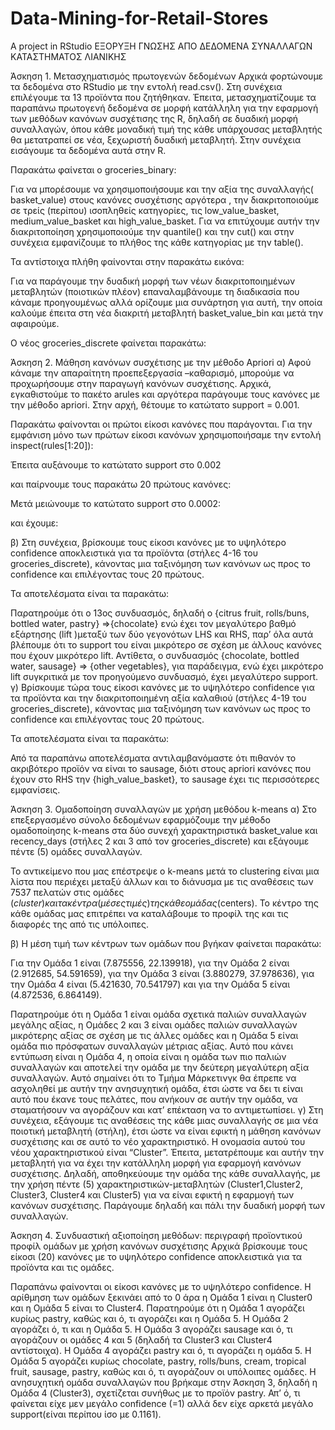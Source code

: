 # Data-Mining-for-Retail-Stores
A project in RStudio
ΕΞΟΡΥΞΗ ΓΝΩΣΗΣ ΑΠΟ ΔΕΔΟΜΕΝΑ ΣΥΝΑΛΛΑΓΩΝ ΚΑΤΑΣΤΗΜΑΤΟΣ ΛΙΑΝΙΚΗΣ

Άσκηση 1. Μετασχηματισμός πρωτογενών δεδομένων
Αρχικά φορτώνουμε τα δεδομένα στο RStudio με την εντολή read.csv(). Στη συνέχεια επιλέγουμε τα 13 προϊόντα που ζητήθηκαν. Έπειτα, μετασχηματίζουμε τα παραπάνω πρωτογενή δεδομένα σε μορφή κατάλληλη για την εφαρμογή των μεθόδων κανόνων συσχέτισης της R, δηλαδή σε δυαδική μορφή συναλλαγών, όπου κάθε μοναδική τιμή της κάθε υπάρχουσας μεταβλητής θα μετατραπεί σε νέα, ξεχωριστή δυαδική μεταβλητή. Στην συνέχεια εισάγουμε τα δεδομένα αυτά στην R.

 

 
Παρακάτω φαίνεται ο groceries_binary:
 
Για να μπορέσουμε να χρησιμοποιήσουμε και την αξία της συναλλαγής( basket_value) στους κανόνες συσχέτισης αργότερα , την διακριτοποιούμε σε τρείς (περίπου) ισοπληθείς κατηγορίες, τις low_value_basket, medium_value_basket και high_value_basket. 
Για να επιτύχουμε αυτήν την διακριτοποίηση χρησιμοποιούμε την quantile() και την cut() και στην συνέχεια εμφανίζουμε το πλήθος της κάθε κατηγορίας με την table().
 
Τα αντίστοιχα πλήθη φαίνονται στην παρακάτω εικόνα:
 
Για να παράγουμε την δυαδική μορφή των νέων διακριτοποιημένων μεταβλητών (ποιοτικών πλέον) επαναλαμβάνουμε τη διαδικασία που κάναμε προηγουμένως αλλά ορίζουμε μια συνάρτηση για αυτή, την οποία καλούμε έπειτα στη νέα διακριτή μεταβλητή basket_value_bin και μετά την αφαιρούμε.
 
Ο νέος groceries_discrete φαίνεται παρακάτω:
 

Άσκηση 2. Μάθηση κανόνων συσχέτισης με την μέθοδο Apriori
α) Αφού κάναμε την απαραίτητη προεπεξεργασία –καθαρισμό, μπορούμε να προχωρήσουμε στην παραγωγή κανόνων συσχέτισης. Αρχικά, εγκαθιστούμε το πακέτο arules και αργότερα παράγουμε τους κανόνες με την μέθοδο apriori. Στην αρχή, θέτουμε το κατώτατο support = 0.001.
 
Παρακάτω φαίνονται οι πρώτοι είκοσι κανόνες που παράγονται. Για την εμφάνιση μόνο των πρώτων είκοσι κανόνων χρησιμοποιήσαμε την εντολή inspect(rules[1:20]):
 

Έπειτα αυξάνουμε το κατώτατο support στο 0.002 
 
και παίρνουμε τους παρακάτω 20 πρώτους κανόνες:
 
Μετά μειώνουμε το κατώτατο support στο 0.0002:
 

και έχουμε:
 

β) Στη συνέχεια, βρίσκουμε τους είκοσι κανόνες με το υψηλότερο confidence αποκλειστικά για τα προϊόντα (στήλες 4-16 του groceries_discrete), κάνοντας μια ταξινόμηση των κανόνων ως προς το confidence και επιλέγοντας τους 20 πρώτους.
 
Τα αποτελέσματα είναι τα παρακάτω:
 
Παρατηρούμε ότι ο 13ος συνδυασμός, δηλαδή ο {citrus fruit, rolls/buns, bottled water, pastry} ⇒{chocolate} ενώ έχει τον μεγαλύτερο βαθμό εξάρτησης (lift )μεταξύ των δύο γεγονότων LHS και RHS, παρ’ όλα αυτά βλέπουμε ότι το support του είναι μικρότερο σε σχέση με άλλους κανόνες που έχουν μικρότερο lift. Αντίθετα, ο συνδυασμός {chocolate, bottled water, sausage} ⇒ {other vegetables}, για παράδειγμα, ενώ έχει μικρότερο lift συγκριτικά με τον προηγούμενο συνδυασμό, έχει μεγαλύτερο support.
γ) Βρίσκουμε τώρα τους είκοσι κανόνες με το υψηλότερο confidence για τα προϊόντα και την διακριτοποιημένη αξία καλαθιού (στήλες 4-19 του groceries_discrete), κάνοντας μια ταξινόμηση των κανόνων ως προς το confidence και επιλέγοντας τους 20 πρώτους.
 
Τα αποτελέσματα είναι τα παρακάτω:
 
Από τα παραπάνω αποτελέσματα αντιλαμβανόμαστε ότι πιθανόν το ακριβότερο προϊόν να  είναι το sausage, διότι στους apriori κανόνες που έχουν στο RHS την {high_value_basket}, το sausage έχει τις περισσότερες εμφανίσεις. 




Άσκηση 3. Ομαδοποίηση συναλλαγών με χρήση μεθόδου k-means
α) Στο επεξεργασμένο σύνολο δεδομένων εφαρμόζουμε την μέθοδο ομαδοποίησης k-means στα δύο συνεχή χαρακτηριστικά basket_value και recency_days (στήλες 2 και 3 από τον groceries_discrete) και εξάγουμε πέντε (5) ομάδες συναλλαγών.
 
To αντικείμενο που μας επέστρεψε ο k-means μετά το clustering είναι μια λίστα που περιέχει μεταξύ άλλων και το διάνυσμα με τις αναθέσεις των 7537 πελατών στις ομάδες ($cluster) και τα κέντρα (μέσες τιμές) της κάθε ομάδας ($centers). Το κέντρο της κάθε ομάδας μας επιτρέπει να καταλάβουμε το προφίλ της και τις διαφορές της από τις υπόλοιπες.
 
β) Η μέση τιμή των κέντρων των ομάδων που βγήκαν φαίνεται παρακάτω:
 
Για την Ομάδα 1 είναι (7.875556, 22.139918), για την Ομάδα 2 είναι (2.912685, 54.591659), για την Ομάδα 3 είναι (3.880279, 37.978636), για την Ομάδα 4 είναι (5.421630, 70.541797) και για την Ομάδα 5 είναι (4.872536, 6.864149).
 
Παρατηρούμε ότι η Ομάδα 1 είναι ομάδα σχετικά παλιών συναλλαγών μεγάλης αξίας, η Ομάδες 2 και 3 είναι ομάδες παλιών συναλλαγών μικρότερης αξίας σε σχέση με τις άλλες ομάδες και η Ομάδα 5 είναι ομάδα πιο πρόσφατων συναλλαγών μέτριας αξίας. Αυτό που κάνει εντύπωση είναι η Ομάδα 4, η οποία είναι η ομάδα των πιο παλιών συναλλαγών και αποτελεί την ομάδα με την δεύτερη μεγαλύτερη αξία συναλλαγών. Αυτό σημαίνει ότι το Τμήμα Μάρκετινγκ θα έπρεπε να ασχοληθεί με αυτήν την ανησυχητική ομάδα, έτσι ώστε να δει τι είναι αυτό που έκανε τους πελάτες, που ανήκουν σε αυτήν την ομάδα, να σταματήσουν να αγοράζουν και κατ’ επέκταση να το αντιμετωπίσει.
γ) Στη συνέχεια, εξάγουμε τις αναθέσεις της κάθε μιας συναλλαγής σε μια νέα ποιοτική μεταβλητή (στήλη), έτσι ώστε να είναι εφικτή η μάθηση κανόνων συσχέτισης και σε αυτό το νέο χαρακτηριστικό. Η ονομασία αυτού του νέου χαρακτηριστικού είναι “Cluster”. Έπειτα, μετατρέπουμε και αυτήν την μεταβλητή για να έχει την κατάλληλη μορφή για εφαρμογή κανόνων συσχέτισης. Δηλαδή, αποθηκεύουμε την ομάδα της κάθε συναλλαγής, με την χρήση πέντε (5) χαρακτηριστικών-μεταβλητών (Cluster1,Cluster2, Cluster3, Cluster4 και Cluster5) για να είναι εφικτή η εφαρμογή των κανόνων συσχέτισης. Παράγουμε δηλαδή και πάλι την δυαδική μορφή των συναλλαγών.

 
 

 
 
 

Άσκηση 4. Συνδυαστική αξιοποίηση μεθόδων: περιγραφή προϊοντικού προφίλ ομάδων με χρήση κανόνων συσχέτισης
Αρχικά βρίσκουμε τους είκοσι (20) κανόνες με το υψηλότερο confidence αποκλειστικά για τα προϊόντα και τις ομάδες.
 

 
 
Παραπάνω φαίνονται οι είκοσι κανόνες με το υψηλότερο confidence. Η αρίθμηση των ομάδων ξεκινάει από το 0 άρα η Ομάδα 1 είναι η Cluster0 και η Ομάδα 5 είναι το Cluster4. Παρατηρούμε ότι η Ομάδα 1 αγοράζει κυρίως pastry, καθώς και ό, τι αγοράζει και η Ομάδα 5. Η Ομάδα 2 αγοράζει ό, τι και η Ομάδα 5. Η Ομάδα 3 αγοράζει sausage και ό, τι αγοράζουν οι ομάδες 4 και 5 (δηλαδή τα Cluster3 και Cluster4 αντίστοιχα). Η Ομάδα 4 αγοράζει pastry και ό, τι αγοράζει η ομάδα 5. Η Ομάδα 5 αγοράζει κυρίως chocolate, pastry, rolls/buns, cream, tropical fruit, sausage, pastry, καθώς και ό, τι αγοράζουν οι υπόλοιπες ομάδες.
Η ανησυχητική ομάδα συναλλαγών που βρήκαμε στην Άσκηση 3, δηλαδή η Ομάδα 4 (Cluster3), σχετίζεται συνήθως με το προϊόν pastry. Απ’ ό, τι φαίνεται είχε μεν μεγάλο confidence (=1) αλλά δεν είχε αρκετά μεγάλο support(είναι περίπου ίσο με 0.1161).
